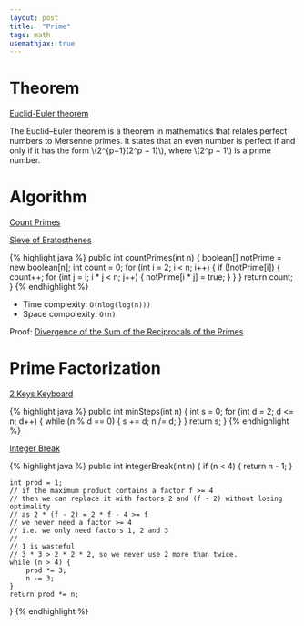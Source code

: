 ```yaml
---
layout: post
title:  "Prime"
tags: math
usemathjax: true
---
```

# Theorem

[Euclid-Euler theorem](https://en.wikipedia.org/wiki/Euclid%E2%80%93Euler_theorem)

The Euclid–Euler theorem is a theorem in mathematics that relates perfect numbers to Mersenne primes. It states that an even number is perfect if and only if it has the form \\(2^{p−1}(2^p − 1)\\), where \\(2^p − 1\\) is a prime number.

# Algorithm

[Count Primes][count-primes]

[Sieve of Eratosthenes](https://en.wikipedia.org/wiki/Sieve_of_Eratosthenes)

{% highlight java %}
public int countPrimes(int n) {
    boolean[] notPrime = new boolean[n];
    int count = 0;
    for (int i = 2; i < n; i++) {
        if (!notPrime[i]) {
            count++;
            for (int j = i; i * j < n; j++) {
                notPrime[i * j] = true;
            }
        }
    }
    return count;
}
{% endhighlight %}

* Time complexity: `O(nlog(log(n)))`
* Space compolexity: `O(n)`

Proof: [Divergence of the Sum of the Reciprocals of the Primes](https://en.wikipedia.org/wiki/Divergence_of_the_sum_of_the_reciprocals_of_the_primes)

# Prime Factorization

[2 Keys Keyboard][2-keys-keyboard]

{% highlight java %}
public int minSteps(int n) {
    int s = 0;
    for (int d = 2; d <= n; d++) {
        while (n % d == 0) {
            s += d;
            n /= d;
        }
    }
    return s;
}
{% endhighlight %}

[Integer Break][integer-break]

{% highlight java %}
public int integerBreak(int n) {
    if (n < 4) {
        return n - 1;
    }

    int prod = 1;
    // if the maximum product contains a factor f >= 4
    // then we can replace it with factors 2 and (f - 2) without losing optimality
    // as 2 * (f - 2) = 2 * f - 4 >= f
    // we never need a factor >= 4
    // i.e. we only need factors 1, 2 and 3
    //
    // 1 is wasteful
    // 3 * 3 > 2 * 2 * 2, so we never use 2 more than twice.
    while (n > 4) {
        prod *= 3;
        n -= 3;
    }
    return prod *= n;
}
{% endhighlight %}

[2-keys-keyboard]: https://leetcode.com/problems/2-keys-keyboard/
[count-primes]: https://leetcode.com/problems/count-primes/
[integer-break]: https://leetcode.com/problems/integer-break/
